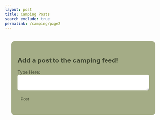 ```yaml
---
layout: post 
title: Camping Posts
search_exclude: true
permalink: /camping/page2
---
```

<style>
    .container {
        display: flex;
        flex-direction: column;
        align-items: center;
        width: 100%;
        max-width: 1200px;
        padding: 20px;
        box-sizing: border-box;
    }

    .form-container, .post-item {
        display: flex;
        flex-direction: column;
        width: 100%; 
        max-width: 800px; 
        background-color: #a4ac86;
        padding: 20px;
        border-radius: 10px;
        color: #414833;
        margin-bottom: 20px;
        box-sizing: border-box; 
    }

    .post-item h3, .post-item p {
        margin: 0 0 10px;
    }

    .form-container label {
        margin-bottom: 5px;
    }
    .form-container input, .form-container textarea {
        margin-bottom: 10px;
        padding: 10px;
        border-radius: 5px;
        border: none;
        width: 100%;
    }
    .form-container button {
        padding: 10px;
        border-radius: 5px;
        border: none;
        background-color: #a4ac86;
        color: #414833;
        cursor: pointer;
    }
    .details {
        display: flex;
        flex-direction: column;
        align-items: center;
        width: 100%;
        max-width: 1200px;
        padding: 20px;
        box-sizing: border-box;
    }

    .post-item h3 {
        margin: 0 0 10px;
    }
    .post-item p {
        margin: 5px 0;
    }

</style>

<div class="container">
    <div class="form-container">
        <h2>Add a post to the camping feed!</h2>
        <form id="postForm">
            <label for="comment">Type Here:</label>
            <textarea id="comment" name="comment" required></textarea>
            <input type="hidden" id="group_id" name="group_id" value="national parks">
            <input type="hidden" id="channel_id" name="channel_id" value="17">
            <button type="submit">Post</button>
        </form>
    </div>
</div>

<script type="module">
    import { pythonURI, fetchOptions } from '{{ site.baseurl }}/assets/js/api/config.js';

    /**
     * Handle form submission for adding a post
     */
    document.getElementById('postForm').addEventListener('submit', async function(event) {
        event.preventDefault();

        // Extract data from form
        const comment = document.getElementById('comment').value;
        const groupId = document.getElementById('group_id').value;
        const channelId = document.getElementById('channel_id').value;

        // Create API payload
        const postData = {
            title: title,
            comment: comment,
            group_id: groupId,
            channel_id: channelId
        };

        try {
            // Send POST request to backend
            const response = await fetch(`${pythonURI}/api/post`, {
                ...fetchOptions,
                method: 'POST',
                headers: {
                    'Content-Type': 'application/json'
                },
                body: JSON.stringify(postData)
            });

            if (!response.ok) {
                throw new Error('Failed to add post: ' + response.statusText);
            }

            alert('Post added successfully!');
            document.getElementById('postForm').reset();
            fetchData(channelId);
        } catch (error) {
            console.error('Error adding post:', error);
            alert('Error adding post: ' + error.message);
        }
    });

    /**
     * Fetch and display posts
     */
    async function fetchData(channelId) {
        try {
            const response = await fetch(`${pythonURI}/api/posts/filter`, {
                ...fetchOptions,
                method: 'POST',
                headers: {
                    'Content-Type': 'application/json'
                },
                body: JSON.stringify({ channel_id: channelId })
            });
            if (!response.ok) {
                throw new Error('Failed to fetch posts: ' + response.statusText);
            }

            const postData = await response.json();
            document.getElementById('count').innerHTML = `<h4>Number of Reviews: ${postData.length || 0}</h4>`;
            const detailsDiv = document.getElementById('details');
            detailsDiv.innerHTML = '';

            postData.forEach(post => {
                const postElement = document.createElement('div');
                postElement.className = 'post-item';
                postElement.innerHTML = `
                    <h3>${post.title}</h3>
                    <p><strong>Username:</strong> ${post.user_name}</p>
                    <p><strong>Comment:</strong> ${post.comment}</p>
                `;
                detailsDiv.appendChild(postElement);
            });
        } catch (error) {
            console.error('Error fetching data:', error);
        }
    }

    // Fetch posts on page load
    fetchData(17);
</script>

